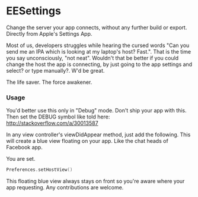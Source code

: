 # EESettings
Change the server your app connects, without any further build or export. Directly from Apple's Settings App. 

Most of us, developers struggles while hearing the cursed words "Can you send me an IPA which is looking at my laptop's host? Fast.".
That is the time you say unconsciously, "not neat". Wouldn't that be better if you could change the host the app is connecting, by just going to the app settings and select? or type manually?. W'd be great.

The life saver.
The force awakener.

### Usage 

You'd better use this only in "Debug" mode. Don't ship your app with this.
Then set the DEBUG symbol like told here: http://stackoverflow.com/a/30013587

In any view controller's viewDidAppear method, just add the following.
This will create a blue view floating on your app. Like the chat heads of Facebook app.


You are set.

```swift
Preferences.setHostView()
```
This floating blue view always stays on front so you're aware where your app requesting.
Any contributions are welcome.
